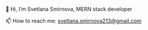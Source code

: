 👋 Hi, I’m Svetlana Smirnova, MERN stack developer

📫 How to reach me: svetlana.smirnova213@gmail.com
